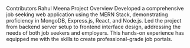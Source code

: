 
Contributors
Rahul Meena
Project Overview
Developed a comprehensive job seeking web application using the MERN Stack, demonstrating proficiency in MongoDB, Express.js, React, and Node.js. Led the project from backend server setup to frontend interface design, addressing the needs of both job seekers and employers. This hands-on experience has equipped me with the skills to create professional-grade job portals.
